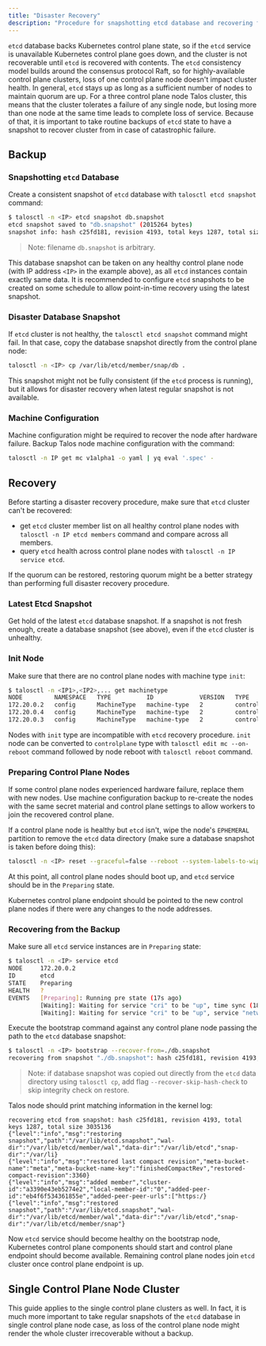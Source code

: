 ```yaml
---
title: "Disaster Recovery"
description: "Procedure for snapshotting etcd database and recovering from catastrophic control plane failure."
---
```


`etcd` database backs Kubernetes control plane state, so if the `etcd` service is unavailable
Kubernetes control plane goes down, and the cluster is not recoverable until `etcd` is recovered with contents.
The `etcd` consistency model builds around the consensus protocol Raft, so for highly-available control plane clusters,
loss of one control plane node doesn't impact cluster health.
In general, `etcd` stays up as long as a sufficient number of nodes to maintain quorum are up.
For a three control plane node Talos cluster, this means that the cluster tolerates a failure of any single node,
but losing more than one node at the same time leads to complete loss of service.
Because of that, it is important to take routine backups of `etcd` state to have a snapshot to recover cluster from
in case of catastrophic failure.

## Backup

### Snapshotting `etcd` Database

Create a consistent snapshot of `etcd` database with `talosctl etcd snapshot` command:

```bash
$ talosctl -n <IP> etcd snapshot db.snapshot
etcd snapshot saved to "db.snapshot" (2015264 bytes)
snapshot info: hash c25fd181, revision 4193, total keys 1287, total size 3035136
```

> Note: filename `db.snapshot` is arbitrary.

This database snapshot can be taken on any healthy control plane node (with IP address `<IP>` in the example above),
as all `etcd` instances contain exactly same data.
It is recommended to configure `etcd` snapshots to be created on some schedule to allow point-in-time recovery using the latest snapshot.

### Disaster Database Snapshot

If `etcd` cluster is not healthy, the `talosctl etcd snapshot` command might fail.
In that case, copy the database snapshot directly from the control plane node:

```bash
talosctl -n <IP> cp /var/lib/etcd/member/snap/db .
```

This snapshot might not be fully consistent (if the `etcd` process is running), but it allows
for disaster recovery when latest regular snapshot is not available.

### Machine Configuration

Machine configuration might be required to recover the node after hardware failure.
Backup Talos node machine configuration with the command:

```bash
talosctl -n IP get mc v1alpha1 -o yaml | yq eval '.spec' -
```

## Recovery

Before starting a disaster recovery procedure, make sure that `etcd` cluster can't be recovered:

* get `etcd` cluster member list on all healthy control plane nodes with `talosctl -n IP etcd members` command and compare across all members.
* query `etcd` health across control plane nodes with `talosctl -n IP service etcd`.

If the quorum can be restored, restoring quorum might be a better strategy than performing full disaster recovery
procedure.

### Latest Etcd Snapshot

Get hold of the latest `etcd` database snapshot.
If a snapshot is not fresh enough, create a database snapshot (see above),  even if the `etcd` cluster is unhealthy.

### Init Node

Make sure that there are no control plane nodes with machine type `init`:

```bash
$ talosctl -n <IP1>,<IP2>,... get machinetype
NODE         NAMESPACE   TYPE          ID             VERSION   TYPE
172.20.0.2   config      MachineType   machine-type   2         controlplane
172.20.0.4   config      MachineType   machine-type   2         controlplane
172.20.0.3   config      MachineType   machine-type   2         controlplane
```

Nodes with `init` type are incompatible with `etcd` recovery procedure.
`init` node can be converted to `controlplane` type with `talosctl edit mc --on-reboot` command followed
by node reboot with `talosctl reboot` command.

### Preparing Control Plane Nodes

If some control plane nodes experienced hardware failure, replace them with new nodes.
Use machine configuration backup to re-create the nodes with the same secret material and control plane settings
to allow workers to join the recovered control plane.

If a control plane node is healthy but `etcd` isn't, wipe the node's `EPHEMERAL` partition to remove the `etcd`
data directory (make sure a database snapshot is taken before doing this):

```bash
talosctl -n <IP> reset --graceful=false --reboot --system-labels-to-wipe=EPHEMERAL
```

At this point, all control plane nodes should boot up, and `etcd` service should be in the `Preparing` state.

Kubernetes control plane endpoint should be pointed to the new control plane nodes if there were
any changes to the node addresses.

### Recovering from the Backup

Make sure all `etcd` service instances are in `Preparing` state:

```bash
$ talosctl -n <IP> service etcd
NODE     172.20.0.2
ID       etcd
STATE    Preparing
HEALTH   ?
EVENTS   [Preparing]: Running pre state (17s ago)
         [Waiting]: Waiting for service "cri" to be "up", time sync (18s ago)
         [Waiting]: Waiting for service "cri" to be "up", service "networkd" to be "up", time sync (20s ago)
```

Execute the bootstrap command against any control plane node passing the path to the `etcd` database snapshot:

```bash
$ talosctl -n <IP> bootstrap --recover-from=./db.snapshot
recovering from snapshot "./db.snapshot": hash c25fd181, revision 4193, total keys 1287, total size 3035136
```

> Note: if database snapshot was copied out directly from the `etcd` data directory using `talosctl cp`,
> add flag `--recover-skip-hash-check` to skip integrity check on restore.

Talos node should print matching information in the kernel log:

```log
recovering etcd from snapshot: hash c25fd181, revision 4193, total keys 1287, total size 3035136
{"level":"info","msg":"restoring snapshot","path":"/var/lib/etcd.snapshot","wal-dir":"/var/lib/etcd/member/wal","data-dir":"/var/lib/etcd","snap-dir":"/var/li}
{"level":"info","msg":"restored last compact revision","meta-bucket-name":"meta","meta-bucket-name-key":"finishedCompactRev","restored-compact-revision":3360}
{"level":"info","msg":"added member","cluster-id":"a3390e43eb5274e2","local-member-id":"0","added-peer-id":"eb4f6f534361855e","added-peer-peer-urls":["https:/}
{"level":"info","msg":"restored snapshot","path":"/var/lib/etcd.snapshot","wal-dir":"/var/lib/etcd/member/wal","data-dir":"/var/lib/etcd","snap-dir":"/var/lib/etcd/member/snap"}
```

Now `etcd` service should become healthy on the bootstrap node, Kubernetes control plane components
should start and control plane endpoint should become available.
Remaining control plane nodes join `etcd` cluster once control plane endpoint is up.

## Single Control Plane Node Cluster

This guide applies to the single control plane clusters as well.
In fact, it is much more important to take regular snapshots of the `etcd` database in single control plane node
case, as loss of the control plane node might render the whole cluster irrecoverable without a backup.
